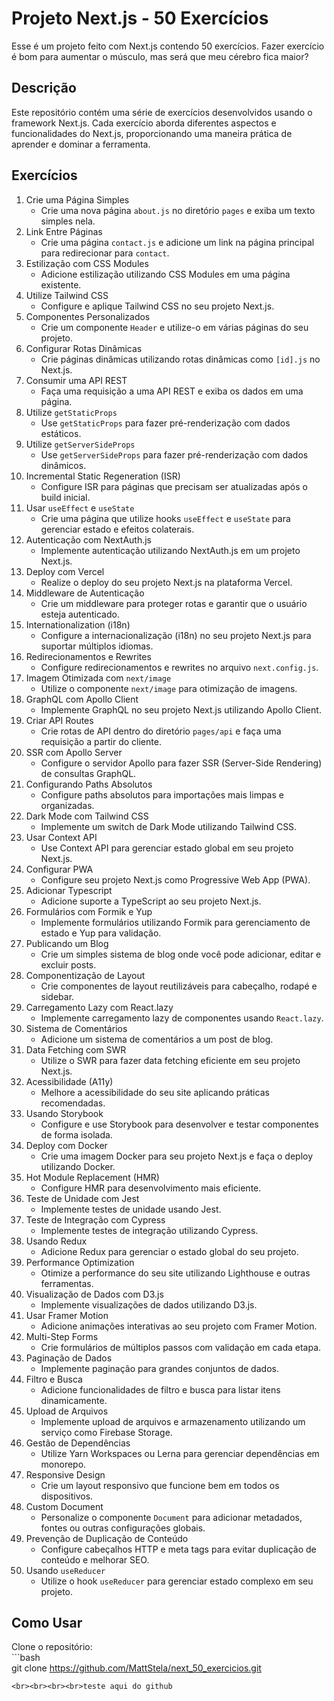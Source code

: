 # Projeto Next.js - 50 Exercícios

Esse é um projeto feito com Next.js contendo 50 exercícios. Fazer exercício é bom para aumentar o músculo, mas será que meu cérebro fica maior?

## Descrição

Este repositório contém uma série de exercícios desenvolvidos usando o framework Next.js. Cada exercício aborda diferentes aspectos e funcionalidades do Next.js, proporcionando uma maneira prática de aprender e dominar a ferramenta.

## Exercícios

1. Crie uma Página Simples
   - Crie uma nova página `about.js` no diretório `pages` e exiba um texto simples nela.
2. Link Entre Páginas
   - Crie uma página `contact.js` e adicione um link na página principal para redirecionar para `contact`.
3. Estilização com CSS Modules
   - Adicione estilização utilizando CSS Modules em uma página existente.
4. Utilize Tailwind CSS
   - Configure e aplique Tailwind CSS no seu projeto Next.js.
5. Componentes Personalizados
   - Crie um componente `Header` e utilize-o em várias páginas do seu projeto.
6. Configurar Rotas Dinâmicas
   - Crie páginas dinâmicas utilizando rotas dinâmicas como `[id].js` no Next.js.
7. Consumir uma API REST
   - Faça uma requisição a uma API REST e exiba os dados em uma página.
8. Utilize `getStaticProps`
   - Use `getStaticProps` para fazer pré-renderização com dados estáticos.
9. Utilize `getServerSideProps`
   - Use `getServerSideProps` para fazer pré-renderização com dados dinâmicos.
10. Incremental Static Regeneration (ISR)
    - Configure ISR para páginas que precisam ser atualizadas após o build inicial.
11. Usar `useEffect` e `useState`
    - Crie uma página que utilize hooks `useEffect` e `useState` para gerenciar estado e efeitos colaterais.
12. Autenticação com NextAuth.js
    - Implemente autenticação utilizando NextAuth.js em um projeto Next.js.
13. Deploy com Vercel
    - Realize o deploy do seu projeto Next.js na plataforma Vercel.
14. Middleware de Autenticação
    - Crie um middleware para proteger rotas e garantir que o usuário esteja autenticado.
15. Internationalization (i18n)
    - Configure a internacionalização (i18n) no seu projeto Next.js para suportar múltiplos idiomas.
16. Redirecionamentos e Rewrites
    - Configure redirecionamentos e rewrites no arquivo `next.config.js`.
17. Imagem Otimizada com `next/image`
    - Utilize o componente `next/image` para otimização de imagens.
18. GraphQL com Apollo Client
    - Implemente GraphQL no seu projeto Next.js utilizando Apollo Client.
19. Criar API Routes
    - Crie rotas de API dentro do diretório `pages/api` e faça uma requisição a partir do cliente.
20. SSR com Apollo Server
    - Configure o servidor Apollo para fazer SSR (Server-Side Rendering) de consultas GraphQL.
21. Configurando Paths Absolutos
    - Configure paths absolutos para importações mais limpas e organizadas.
22. Dark Mode com Tailwind CSS
    - Implemente um switch de Dark Mode utilizando Tailwind CSS.
23. Usar Context API
    - Use Context API para gerenciar estado global em seu projeto Next.js.
24. Configurar PWA
    - Configure seu projeto Next.js como Progressive Web App (PWA).
25. Adicionar Typescript
    - Adicione suporte a TypeScript ao seu projeto Next.js.
26. Formulários com Formik e Yup
    - Implemente formulários utilizando Formik para gerenciamento de estado e Yup para validação.
27. Publicando um Blog
    - Crie um simples sistema de blog onde você pode adicionar, editar e excluir posts.
28. Componentização de Layout
    - Crie componentes de layout reutilizáveis para cabeçalho, rodapé e sidebar.
29. Carregamento Lazy com React.lazy
    - Implemente carregamento lazy de componentes usando `React.lazy`.
30. Sistema de Comentários
    - Adicione um sistema de comentários a um post de blog.
31. Data Fetching com SWR
    - Utilize o SWR para fazer data fetching eficiente em seu projeto Next.js.
32. Acessibilidade (A11y)
    - Melhore a acessibilidade do seu site aplicando práticas recomendadas.
33. Usando Storybook
    - Configure e use Storybook para desenvolver e testar componentes de forma isolada.
34. Deploy com Docker
    - Crie uma imagem Docker para seu projeto Next.js e faça o deploy utilizando Docker.
35. Hot Module Replacement (HMR)
    - Configure HMR para desenvolvimento mais eficiente.
36. Teste de Unidade com Jest
    - Implemente testes de unidade usando Jest.
37. Teste de Integração com Cypress
    - Implemente testes de integração utilizando Cypress.
38. Usando Redux
    - Adicione Redux para gerenciar o estado global do seu projeto.
39. Performance Optimization
    - Otimize a performance do seu site utilizando Lighthouse e outras ferramentas.
40. Visualização de Dados com D3.js
    - Implemente visualizações de dados utilizando D3.js.
41. Usar Framer Motion
    - Adicione animações interativas ao seu projeto com Framer Motion.
42. Multi-Step Forms
    - Crie formulários de múltiplos passos com validação em cada etapa.
43. Paginação de Dados
    - Implemente paginação para grandes conjuntos de dados.
44. Filtro e Busca
    - Adicione funcionalidades de filtro e busca para listar itens dinamicamente.
45. Upload de Arquivos
    - Implemente upload de arquivos e armazenamento utilizando um serviço como Firebase Storage.
46. Gestão de Dependências
    - Utilize Yarn Workspaces ou Lerna para gerenciar dependências em monorepo.
47. Responsive Design
    - Crie um layout responsivo que funcione bem em todos os dispositivos.
48. Custom Document
    - Personalize o componente `Document` para adicionar metadados, fontes ou outras configurações globais.
49. Prevenção de Duplicação de Conteúdo
    - Configure cabeçalhos HTTP e meta tags para evitar duplicação de conteúdo e melhorar SEO.
50. Usando `useReducer`
    - Utilize o hook `useReducer` para gerenciar estado complexo em seu projeto.

## Como Usar

Clone o repositório:<br>
    ```bash<br>
    git clone https://github.com/MattStela/next_50_exercicios.git

    <br><br><br><br>teste aqui do github

